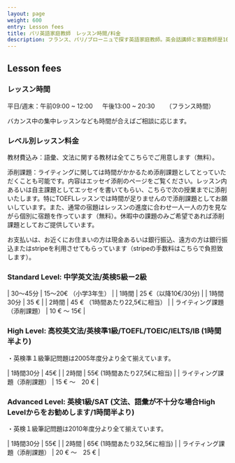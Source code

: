```yaml
---
layout: page
weight: 600
entry: Lesson fees
title: パリ英語家庭教師　レッスン時間/料金
description: フランス、パリ/ブローニュで探す英語家庭教師。英会話講師と家庭教師歴10年以上。英検1級、仏検1級、国家英語通訳ガイド資格など保持。各生徒さんのレベルに合わせて丁寧に英語を教えます。
---
```


##  Lesson fees

### レッスン時間

平日/週末：午前09:00 ~ 12:00 　 午後13:00 ~ 20:30	　　（フランス時間）

バカンス中の集中レッスンなども時間が合えばご相談に応じます。

### レベル別レッスン料金

教材費込み：語彙、文法に関する教材は全てこちらでご用意します（無料）。

添削課題：ライティングに関しては時間がかかるため添削課題としてとっていただくことも可能です。内容はエッセイ添削のページをご覧ください。レッスン内あるいは自主課題としてエッセイを書いてもらい、こちらで次の授業までに添削いたします。特にTOEFLレッスンでは時間が足りませんので添削課題としてお願いしています。また、通常の宿題はレッスンの進度に合わせ一人一人の力を見ながら個別に宿題を作っています（無料）。休暇中の課題のみご希望であれば添削課題としておご提供しています。

お支払いは、お近くにお住まいの方は現金あるいは銀行振込、遠方の方は銀行振込またはstripeを利用させてもらっています（stripeの手数料はこちらで負担致します）。

### Standard Level: 中学英文法/英検5級ー2級 

|   30〜45分 |   15〜20€ （小学3年生）    |
|   1時間    |    25 €（以降10€/30分)  |
|   1時間30分  |   35 €    |
|   2時間     |   45 € （1時間あたり22,5€に相当） |
|  ライティング課題（添削課題）  |   10 € 〜 15€   |

### High Level: 高校英文法/英検準1級/TOEFL/TOEIC/IELTS/IB   (1時間半より)

・英検準１級筆記問題は2005年度分より全て揃えています。

|   1時間30分  |   45€ | 
|   2時間     |   55€ (1時間あたり27,5€に相当)  |
|   ライティング課題（添削課題）   |    15 € 〜　20 €  |

### Advanced Level: 英検1級/SAT  (文法、語彙が不十分な場合High Levelからをお勧めします/1時間半より)

・英検１級筆記問題は2010年度分より全て揃えています。

|   1時間30分  |   55€ | 
|   2時間     |   65€ (1時間あたり32,5€に相当) |
|   ライティング課題（添削課題）   |   20  € 〜　25 € |
